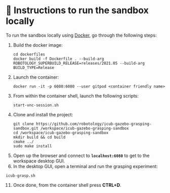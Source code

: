 🔽 Instructions to run the sandbox locally
==========================================

To run the sandbox locally using [Docker](https://docs.docker.com/get-docker), go through the following steps:

1. Build the docker image:
   ```console
   cd dockerfiles
   docker build -f Dockerfile . --build-arg ROBOTOLOGY_SUPERBUILD_RELEASE=releases/2021.05 --build-arg BUILD_TYPE=Release
   ```
2. Launch the container:
    ```console
    docker run -it -p 6080:6080 --user gitpod <container friendly name>
    ```
3. From within the container shell, launch the following scripts:
    ```console
    start-vnc-session.sh
    ```
4. Clone and install the project:
    ```console
    git clone https://github.com/robotology/icub-gazebo-grasping-sandbox.git /workspace/icub-gazebo-grasping-sandbox
    cd /workspace/icub-gazebo-grasping-sandbox 
    mkdir build && cd build
    cmake ../
    sudo make install
    ```
5. Open up the browser and connect to **`localhost:6080`** to get to the workspace desktop GUI.
6.  In the desktop GUI, open a terminal and run the grasping experiment:
   ```console
   icub-grasp.sh
   ```
11. Once done, from the container shell press **CTRL+D**.

